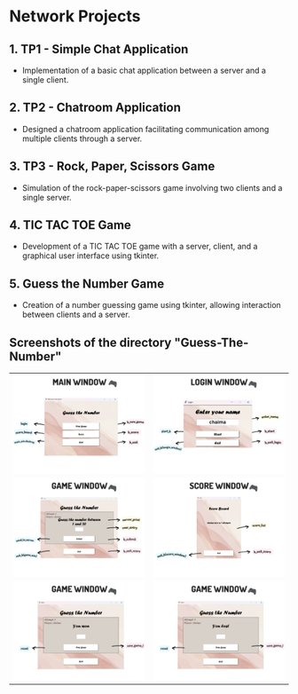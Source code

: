 # Network Projects





## 1. TP1 - Simple Chat Application
- Implementation of a basic chat application between a server and a single client.

## 2. TP2 - Chatroom Application
- Designed a chatroom application facilitating communication among multiple clients through a server.

## 3. TP3 - Rock, Paper, Scissors Game
- Simulation of the rock-paper-scissors game involving two clients and a single server.

## 4. TIC TAC TOE Game
- Development of a TIC TAC TOE game with a server, client, and a graphical user interface using tkinter.

## 5. Guess the Number Game
- Creation of a number guessing game using tkinter, allowing interaction between clients and a server.

## Screenshots of the directory "Guess-The-Number"

| | |
|---|---|
| ![Image 1](https://github.com/Feddane/Network/blob/main/Guess-The-Number/Explanation/Main_Window.png) | ![Image 2](https://github.com/Feddane/Network/blob/main/Guess-The-Number/Explanation/Login_window.png) |
| ![Image 3](https://github.com/Feddane/Network/blob/main/Guess-The-Number/Explanation/Game_window%20.png) | ![Image 4](https://github.com/Feddane/Network/blob/main/Guess-The-Number/Explanation/Score_window.png) |
| ![Image 5](https://github.com/Feddane/Network/blob/main/Guess-The-Number/Explanation/Game_window_won.png) | ![Image 6](https://github.com/Feddane/Network/blob/main/Guess-The-Number/Explanation/Game_window_lost.png) |
